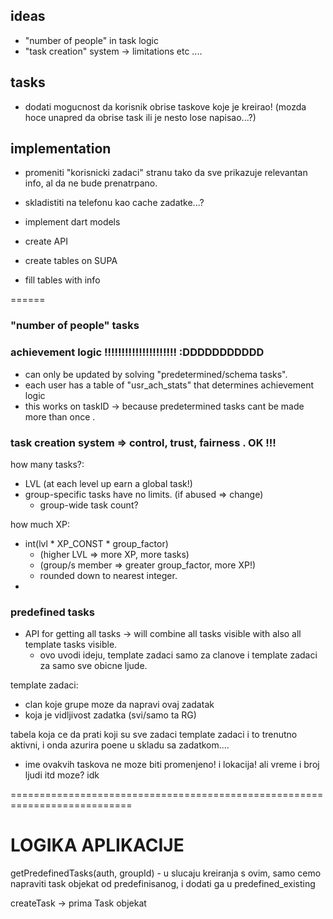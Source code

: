## ideas
- "number of people" in task logic
- "task creation" system -> limitations etc ....


## tasks
- dodati mogucnost da korisnik obrise taskove koje je kreirao! (mozda hoce unapred da obrise task ili je nesto lose napisao...?)

## implementation
- promeniti "korisnicki zadaci" stranu tako da sve prikazuje relevantan info, al da ne bude prenatrpano.

- skladistiti na telefonu kao cache zadatke...?

- implement dart models
- create API 
- create tables on SUPA
- fill tables with info



======
### "number of people" tasks


### achievement logic !!!!!!!!!!!!!!!!!!!!! :DDDDDDDDDDD
- can only be updated by solving "predetermined/schema tasks".
- each user has a table of "usr_ach_stats" that determines achievement logic 
- this works on taskID -> because predetermined tasks cant be made more than once .




### task creation system => control, trust, fairness . OK !!!

how many tasks?:
- LVL (at each level up earn a global task!)
- group-specific tasks have no limits. (if abused => change)
    - group-wide task count?

how much XP:
- int(lvl * XP_CONST * group_factor)
    - (higher LVL => more XP, more tasks)
    - (group/s member => greater group_factor, more XP!)
    - rounded down to nearest integer.
- 

### predefined tasks

- API for getting all tasks -> will combine all tasks visible with also all template tasks visible.
    - ovo uvodi ideju, template zadaci samo za clanove i template zadaci za samo sve obicne ljude.

template zadaci:

- clan koje grupe moze da napravi ovaj zadatak
- koja je vidljivost zadatka (svi/samo ta RG)

tabela koja ce da prati koji su sve zadaci template zadaci i to trenutno aktivni, i onda azurira poene u skladu sa zadatkom....


- ime ovakvih taskova ne moze biti promenjeno! i lokacija! ali vreme i broj ljudi itd moze? idk 



===========================================================================
# LOGIKA APLIKACIJE

getPredefinedTasks(auth, groupId)
    - u slucaju kreiranja s ovim, samo cemo napraviti task objekat od predefinisanog, i dodati ga u predefined_existing



createTask -> prima Task objekat